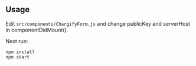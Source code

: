## Usage

Edit `src/components/ChargifyForm.js` and change publicKey and serverHost in componentDidMount().

Next run:

```
npm install
npm start
```
